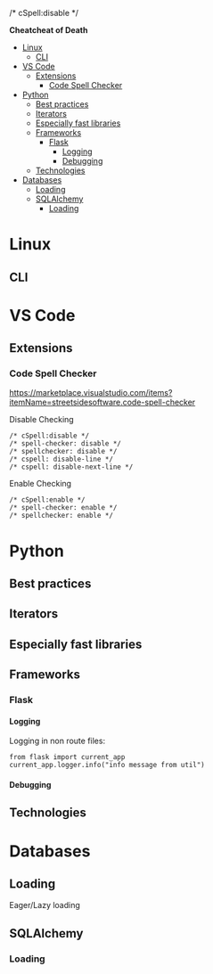 /* cSpell:disable */

**Cheatcheat of Death**
- [Linux](#linux)
	- [CLI](#cli)
- [VS Code](#vs-code)
	- [Extensions](#extensions)
		- [Code Spell Checker](#code-spell-checker)
- [Python](#python)
	- [Best practices](#best-practices)
	- [Iterators](#iterators)
	- [Especially fast libraries](#especially-fast-libraries)
	- [Frameworks](#frameworks)
		- [Flask](#flask)
			- [Logging](#logging)
			- [Debugging](#debugging)
	- [Technologies](#technologies)
- [Databases](#databases)
	- [Loading](#loading)
	- [SQLAlchemy](#sqlalchemy)
		- [Loading](#loading-1)

# Linux

## CLI

# VS Code

## Extensions

### Code Spell Checker

https://marketplace.visualstudio.com/items?itemName=streetsidesoftware.code-spell-checker

Disable Checking

    /* cSpell:disable */
    /* spell-checker: disable */
    /* spellchecker: disable */
    /* cspell: disable-line */
    /* cspell: disable-next-line */

Enable Checking

    /* cSpell:enable */
    /* spell-checker: enable */
    /* spellchecker: enable */


# Python

## Best practices

## Iterators

## Especially fast libraries

## Frameworks

### Flask

#### Logging

Logging in non route files:

	from flask import current_app
	current_app.logger.info("info message from util")

#### Debugging

## Technologies

# Databases

## Loading

Eager/Lazy loading

## SQLAlchemy

### Loading
